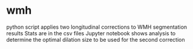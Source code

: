 # wmh
python script applies two longitudinal corrections to WMH segmentation results
Stats are in the csv files
Jupyter notebook shows analysis to determine the optimal dilation size to be used for the second correction
